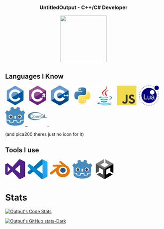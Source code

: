 <div>
  <h3 align=center>UntitledOutput - C++/C# Developer</h3>
    <p align="center"><img src="https://avatars.githubusercontent.com/untitledoutput" height="150" width="150"></p>
</div>

## Languages I Know
<img src="https://raw.githubusercontent.com/devicons/devicon/refs/heads/master/icons/c/c-original.svg" width="64" height="64"/>&nbsp;
<img src="https://raw.githubusercontent.com/devicons/devicon/refs/heads/master/icons/csharp/csharp-original.svg" width="64" height="64"/>&nbsp;
<img src="https://raw.githubusercontent.com/devicons/devicon/refs/heads/master/icons/cplusplus/cplusplus-original.svg" width="64" height="64"/>&nbsp;
<img src="https://raw.githubusercontent.com/devicons/devicon/refs/heads/master/icons/python/python-original.svg" width="64" height="64"/>&nbsp;
<img src="https://raw.githubusercontent.com/devicons/devicon/refs/heads/master/icons/java/java-original.svg" width="64" height="64"/>&nbsp;
<img src="https://raw.githubusercontent.com/devicons/devicon/refs/heads/master/icons/javascript/javascript-original.svg" width="64" height="64"/>&nbsp;
<img src="https://raw.githubusercontent.com/devicons/devicon/refs/heads/master/icons/lua/lua-plain.svg" width="64" height="64"/>&nbsp;
<a href="https://gdscript.com">
<img src="https://raw.githubusercontent.com/devicons/devicon/refs/heads/master/icons/godot/godot-original.svg" width="64" height="64"/>&nbsp;
</a>
<a href="https://en.wikipedia.org/wiki/OpenGL_Shading_Language#:~:text=OpenGL%20Shading%20Language%20(GLSL)%20is,on%20the%20C%20programming%20language.">
<img src="https://raw.githubusercontent.com/devicons/devicon/refs/heads/master/icons/opengl/opengl-plain.svg" width="64" height="64"/>&nbsp;
</a>

(and pica200 theres just no icon for it)

## Tools I use
<img src="https://raw.githubusercontent.com/devicons/devicon/refs/heads/master/icons/visualstudio/visualstudio-plain.svg" width="64" height="64"/>&nbsp;
<img src="https://raw.githubusercontent.com/devicons/devicon/refs/heads/master/icons/vscode/vscode-original.svg" width="64" height="64"/>&nbsp;
<img src="https://raw.githubusercontent.com/devicons/devicon/refs/heads/master/icons/blender/blender-original.svg" width="64" height="64"/>&nbsp;
<img src="https://raw.githubusercontent.com/devicons/devicon/refs/heads/master/icons/godot/godot-original.svg" width="64" height="64"/>&nbsp;
<img src="https://raw.githubusercontent.com/devicons/devicon/refs/heads/master/icons/unity/unity-original.svg" width="64" height="64"/>&nbsp;

# Stats

[![Output's Code Stats](https://wakatime.com/share/@untitledoutput/db136fd6-348d-4114-830c-4ed870384333.svg)](https://wakatime.com/@untitledoutput)

[![Output's GitHub stats-Dark](https://github-readme-stats.vercel.app/api?username=untitledoutput&show_icons=true&theme=dark)](https://raw.githubusercontent.com/untitledoutput)
